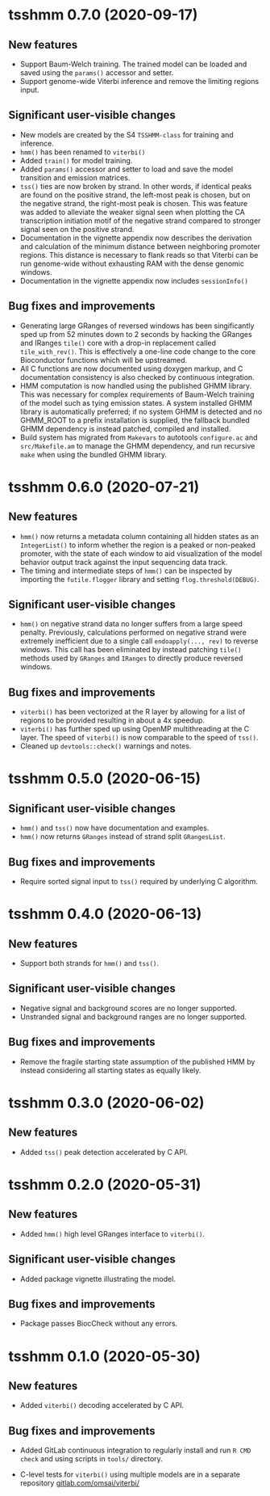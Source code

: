 # tsshmm 0.7.0 (2020-09-17)

## New features

- Support Baum-Welch training.  The trained model can be loaded and saved using
  the `params()` accessor and setter.
- Support genome-wide Viterbi inference and remove the limiting regions input.

## Significant user-visible changes

- New models are created by the S4 `TSSHMM-class` for training and inference.
- `hmm()` has been renamed to `viterbi()`
- Added `train()` for model training.
- Added `params()` accessor and setter to load and save the model transition
  and emission matrices.
- `tss()` ties are now broken by strand.  In other words, if identical peaks
  are found on the positive strand, the left-most peak is chosen, but on the
  negative strand, the right-most peak is chosen.  This was feature was added
  to alleviate the weaker signal seen when plotting the CA transcription
  initiation motif of the negative strand compared to stronger signal seen on
  the positive strand.
- Documentation in the vignette appendix now describes the derivation and
  calculation of the minimum distance between neighboring promoter regions.
  This distance is necessary to flank reads so that Viterbi can be run
  genome-wide without exhausting RAM with the dense genomic windows.
- Documentation in the vignette appendix now includes `sessionInfo()`

## Bug fixes and improvements

- Generating large GRanges of reversed windows has been singificantly sped up
  from 52 minutes down to 2 seconds by hacking the GRanges and IRanges `tile()`
  core with a drop-in replacement called `tile_with_rev()`.  This is
  effectively a one-line code change to the core Bioconductor functions which
  will be upstreamed.
- All C functions are now documented using doxygen markup, and C documentation
  consistency is also checked by continuous integration.
- HMM computation is now handled using the published GHMM library.  This was
  necessary for complex requirements of Baum-Welch training of the model such
  as tying emission states.  A system installed GHMM library is automatically
  preferred; if no system GHMM is detected and no GHMM_ROOT to a prefix
  installation is supplied, the fallback bundled GHMM dependency is instead
  patched, compiled and installed.
- Build system has migrated from `Makevars` to autotools `configure.ac` and
  `src/Makefile.am` to manage the GHMM dependency, and run recursive `make`
  when using the bundled GHMM library.


# tsshmm 0.6.0 (2020-07-21)

## New features

- `hmm()` now returns a metadata column containing all hidden states as an
  `IntegerList()` to inform whether the region is a peaked or non-peaked
  promoter, with the state of each window to aid visualization of the model
  behavior output track against the input sequencing data track.
- The timing and intermediate steps of `hmm()` can be inspected by importing
  the `futile.flogger` library and setting `flog.threshold(DEBUG)`.

## Significant user-visible changes

- `hmm()` on negative strand data no longer suffers from a large speed penalty.
  Previously, calculations performed on negative strand were extremely
  inefficient due to a single call `endoapply(..., rev)` to reverse windows.
  This call has been eliminated by instead patching `tile()` methods used by
  `GRanges` and `IRanges` to directly produce reversed windows.

## Bug fixes and improvements

- `viterbi()` has been vectorized at the R layer by allowing for a list of
  regions to be provided resulting in about a 4x speedup.
- `viterbi()` has further sped up using OpenMP multithreading at the C layer.
  The speed of `viterbi()` is now comparable to the speed of `tss()`.
- Cleaned up `devtools::check()` warnings and notes.


# tsshmm 0.5.0 (2020-06-15)

## Significant user-visible changes

- `hmm()` and `tss()` now have documentation and examples.
- `hmm()` now returns `GRanges` instead of strand split `GRangesList`.

## Bug fixes and improvements

- Require sorted signal input to `tss()` required by underlying C algorithm.


# tsshmm 0.4.0 (2020-06-13)

## New features

- Support both strands for `hmm()` and `tss()`.

## Significant user-visible changes

- Negative signal and background scores are no longer supported.
- Unstranded signal and background ranges are no longer supported.

## Bug fixes and improvements

- Remove the fragile starting state assumption of the published HMM by instead
  considering all starting states as equally likely.


# tsshmm 0.3.0 (2020-06-02)

## New features

- Added `tss()` peak detection accelerated by C API.


# tsshmm 0.2.0 (2020-05-31)

## New features

- Added `hmm()` high level GRanges interface to `viterbi()`.

## Significant user-visible changes

- Added package vignette illustrating the model.

## Bug fixes and improvements

- Package passes BiocCheck without any errors.


# tsshmm 0.1.0 (2020-05-30)

## New features

- Added `viterbi()` decoding accelerated by C API.

## Bug fixes and improvements

- Added GitLab continuous integration to regularly install and run `R CMD
  check` and using scripts in `tools/` directory.

- C-level tests for `viterbi()` using multiple models are in a separate
  repository [gitlab.com/omsai/viterbi/](https://gitlab.com/omsai/viterbi/)
